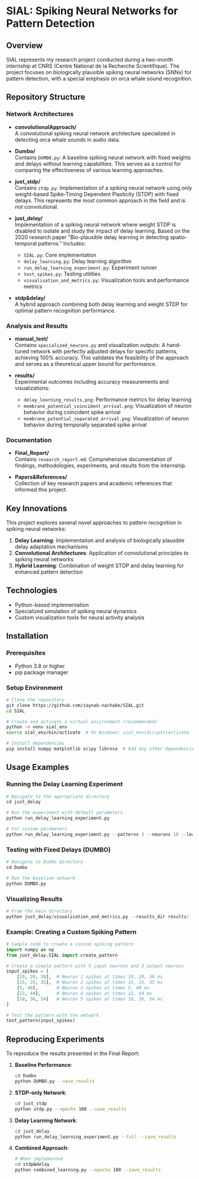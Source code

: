 # SIAL: Spiking Neural Networks for Pattern Detection

## Overview
SIAL represents my research project conducted during a two-month internship at CNRS (Centre National de la Recherche Scientifique). The project focuses on biologically plausible spiking neural networks (SNNs) for pattern detection, with a special emphasis on orca whale sound recognition.

## Repository Structure

### Network Architectures

- **convolutionalApproach/**  
  A convolutional spiking neural network architecture specialized in detecting orca whale sounds in audio data.

- **Dumbo/**  
  Contains `DUMBO.py`: A baseline spiking neural network with fixed weights and delays without learning capabilities. This serves as a control for comparing the effectiveness of various learning approaches.

- **just_stdp/**  
  Contains `stdp.py`: Implementation of a spiking neural network using only weight-based Spike-Timing Dependent Plasticity (STDP) with fixed delays. This represents the most common approach in the field and is not convolutional.

- **just_delay/**  
  Implementation of a spiking neural network where weight STDP is disabled to isolate and study the impact of delay learning. Based on the 2020 research paper "Bio-plausible delay learning in detecting spatio-temporal patterns." Includes:
  - `SIAL.py`: Core implementation
  - `delay_learning.py`: Delay learning algorithm
  - `run_delay_learning_experiment.py`: Experiment runner
  - `test_spikes.py`: Testing utilities
  - `visualisation_and_metrics.py`: Visualization tools and performance metrics

- **stdp&delay/**  
  A hybrid approach combining both delay learning and weight STDP for optimal pattern recognition performance.

### Analysis and Results

- **manual_test/**  
  Contains `specialized_neurons.py` and visualization outputs: A hand-tuned network with perfectly adjusted delays for specific patterns, achieving 100% accuracy. This validates the feasibility of the approach and serves as a theoretical upper bound for performance.

- **results/**  
  Experimental outcomes including accuracy measurements and visualizations:
  - `delay_learning_results.png`: Performance metrics for delay learning
  - `membrane_potential_coincident_arrival.png`: Visualization of neuron behavior during coincident spike arrival
  - `membrane_potential_separated_arrival.png`: Visualization of neuron behavior during temporally separated spike arrival

### Documentation

- **Final_Report/**  
  Contains `research_report.md`: Comprehensive documentation of findings, methodologies, experiments, and results from the internship.

- **Papers&References/**  
  Collection of key research papers and academic references that informed this project.

## Key Innovations

This project explores several novel approaches to pattern recognition in spiking neural networks:

1. **Delay Learning**: Implementation and analysis of biologically plausible delay adaptation mechanisms
2. **Convolutional Architectures**: Application of convolutional principles to spiking neural networks
3. **Hybrid Learning**: Combination of weight STDP and delay learning for enhanced pattern detection

## Technologies

- Python-based implementation
- Specialized simulation of spiking neural dynamics
- Custom visualization tools for neural activity analysis

## Installation

### Prerequisites
- Python 3.8 or higher
- pip package manager

### Setup Environment
```bash
# Clone the repository
git clone https://github.com/zaynab-nachabe/SIAL.git
cd SIAL

# Create and activate a virtual environment (recommended)
python -m venv sial_env
source sial_env/bin/activate  # On Windows: sial_env\Scripts\activate

# Install dependencies
pip install numpy matplotlib scipy librosa  # Add any other dependencies your project uses
```

## Usage Examples

### Running the Delay Learning Experiment
```python
# Navigate to the appropriate directory
cd just_delay

# Run the experiment with default parameters
python run_delay_learning_experiment.py

# For custom parameters
python run_delay_learning_experiment.py --patterns 3 --neurons 10 --learning_rate 0.01
```

### Testing with Fixed Delays (DUMBO)
```python
# Navigate to Dumbo directory
cd Dumbo

# Run the baseline network
python DUMBO.py
```

### Visualizing Results
```python
# From the main directory
python just_delay/visualisation_and_metrics.py --results_dir results/
```

### Example: Creating a Custom Spiking Pattern
```python
# Sample code to create a custom spiking pattern
import numpy as np
from just_delay.SIAL import create_pattern

# Create a simple pattern with 5 input neurons and 3 output neurons
input_spikes = [
    [10, 20, 30],  # Neuron 1 spikes at times 10, 20, 30 ms
    [15, 25, 35],  # Neuron 2 spikes at times 15, 25, 35 ms
    [5, 40],       # Neuron 3 spikes at times 5, 40 ms
    [22, 44],      # Neuron 4 spikes at times 22, 44 ms
    [18, 36, 54]   # Neuron 5 spikes at times 18, 36, 54 ms
]

# Test the pattern with the network
test_pattern(input_spikes)
```

## Reproducing Experiments

To reproduce the results presented in the Final Report:

1. **Baseline Performance**:
   ```bash
   cd Dumbo
   python DUMBO.py --save_results
   ```

2. **STDP-only Network**:
   ```bash
   cd just_stdp
   python stdp.py --epochs 100 --save_results
   ```

3. **Delay Learning Network**:
   ```bash
   cd just_delay
   python run_delay_learning_experiment.py --full --save_results
   ```

4. **Combined Approach**:
   ```bash
   # When implemented
   cd stdp&delay
   python combined_learning.py --epochs 100 --save_results
   ```
